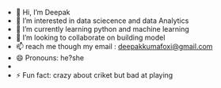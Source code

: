- 👋 Hi, I’m  Deepak
- 👀 I’m interested in data sciecence and data Analytics
- 🌱 I’m currently learning  python and machine learning
- 💞️ I’m looking to collaborate on  building model
- 📫 reach me though my email : deepakkumafoxi@gmail.com
- 😄 Pronouns: he?she
- 
- ⚡ Fun fact: crazy about criket but bad at playing

<!---
Deepak7019/Deepak7019 is a ✨ special ✨ repository because its `README.md` (this file) appears on your GitHub profile.
You can click the Preview link to take a look at your changes.
--->
